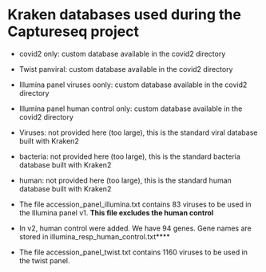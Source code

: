 # Kraken databases used during the Captureseq project


* covid2 only: custom database available in the covid2 directory
* Twist panviral:  custom database available in the covid2 directory
* Illumina panel viruses oonly: custom database available in the covid2 directory
* Illumina panel human control only:  custom database available in the covid2 directory
* Viruses:  not provided here (too large), this is the standard viral database built with Kraken2
* bacteria: not provided here (too large), this is the standard bacteria database built with Kraken2
* human: not provided here (too large), this is the standard human database built with Kraken2




* The file accession_panel_illumina.txt contains 83 viruses to be used in the Illumina panel v1. **This file excludes the human control**
* In v2, human control were added. We have 94 genes. Gene names are stored in illumina_resp_human_control.txt**** 
* The file accession_panel_twist.txt contains 1160 viruses to be used in the twist panel.


```

